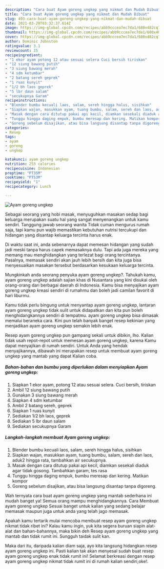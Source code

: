 ```yaml
---
description: "Cara buat Ayam goreng ungkep yang nikmat dan Mudah Dibuat"
title: "Cara buat Ayam goreng ungkep yang nikmat dan Mudah Dibuat"
slug: 493-cara-buat-ayam-goreng-ungkep-yang-nikmat-dan-mudah-dibuat
date: 2021-03-20T03:32:37.614Z
image: https://img-global.cpcdn.com/recipes/abb9cccea7ec7da1/680x482cq70/ayam-goreng-ungkep-foto-resep-utama.jpg
thumbnail: https://img-global.cpcdn.com/recipes/abb9cccea7ec7da1/680x482cq70/ayam-goreng-ungkep-foto-resep-utama.jpg
cover: https://img-global.cpcdn.com/recipes/abb9cccea7ec7da1/680x482cq70/ayam-goreng-ungkep-foto-resep-utama.jpg
author: Dominic Johnston
ratingvalue: 3.1
reviewcount: 15
recipeingredient:
- "1 ekor ayam potong 12 atau sesuai selera Cuci bersih tiriskan"
- "12 siung bawang putih"
- "3 siung bawang merah"
- "4 sdm ketumbar"
- "2 batang sereh geprek"
- "1 ruas kunyit"
- "1/2 bh laos geprek"
- "5 lbr daun salam"
- "secukupnya Garam"
recipeinstructions:
- "Blender bumbu kecuali laos, salam, sereh hingga halus, sisihkan"
- "Siapkan wajan, masukkan ayam, tuang bumbu, salam, sereh dan laos, aduk2 hingga rata, tambahkan air secukupnya."
- "Masak dengan cara ditutup pakai api kecil, diamkan sesekali diaduk agar tidak gosong. Tambahkan garam, tes rasa"
- "Tunggu hingga daging empuk, bumbu meresap dan kering. Matikan kompor"
- "Goreng sebelum disajikan, atau bisa langsung disantap tanpa digoreng."
categories:
- Resep
tags:
- ayam
- goreng
- ungkep

katakunci: ayam goreng ungkep 
nutrition: 253 calories
recipecuisine: Indonesian
preptime: "PT35M"
cooktime: "PT53M"
recipeyield: "1"
recipecategory: Lunch

---
```



![Ayam goreng ungkep](https://img-global.cpcdn.com/recipes/abb9cccea7ec7da1/680x482cq70/ayam-goreng-ungkep-foto-resep-utama.jpg)

Sebagai seorang yang hobi masak, menyuguhkan masakan sedap bagi keluarga merupakan suatu hal yang sangat menyenangkan untuk kamu sendiri. Tanggung jawab seorang  wanita Tidak cuman mengurus rumah saja, tapi kamu pun wajib memastikan kebutuhan nutrisi tercukupi dan hidangan yang disantap keluarga tercinta harus enak.

Di waktu  saat ini, anda sebenarnya dapat memesan hidangan yang sudah jadi meski tanpa harus capek memasaknya dulu. Tapi ada juga mereka yang memang mau menghidangkan yang terlezat bagi orang tercintanya. Pasalnya, memasak sendiri akan jauh lebih bersih dan kita juga bisa menyesuaikan masakan tersebut berdasarkan kesukaan keluarga tercinta. 



Mungkinkah anda seorang penyuka ayam goreng ungkep?. Tahukah kamu, ayam goreng ungkep adalah sajian khas di Nusantara yang kini disukai oleh orang-orang dari berbagai daerah di Indonesia. Kamu bisa menyajikan ayam goreng ungkep kreasi sendiri di rumahmu dan boleh jadi camilan favorit di hari liburmu.

Kamu tidak perlu bingung untuk menyantap ayam goreng ungkep, lantaran ayam goreng ungkep tidak sulit untuk didapatkan dan kita pun boleh menghidangkannya sendiri di tempatmu. ayam goreng ungkep bisa dimasak memalui beraneka cara. Kini pun telah banyak banget resep kekinian yang menjadikan ayam goreng ungkep semakin lebih enak.

Resep ayam goreng ungkep pun gampang sekali untuk dibikin, lho. Kalian tidak usah repot-repot untuk memesan ayam goreng ungkep, karena Kamu dapat menyajikan di rumah sendiri. Untuk Anda yang hendak menyajikannya, dibawah ini merupakan resep untuk membuat ayam goreng ungkep yang mantab yang dapat Kalian coba.

<!--inarticleads1-->

##### Bahan-bahan dan bumbu yang diperlukan dalam menyiapkan Ayam goreng ungkep:

1. Siapkan 1 ekor ayam, potong 12 atau sesuai selera. Cuci bersih, tiriskan
1. Ambil 12 siung bawang putih
1. Gunakan 3 siung bawang merah
1. Siapkan 4 sdm ketumbar
1. Ambil 2 batang sereh, geprek
1. Siapkan 1 ruas kunyit
1. Sediakan 1/2 bh laos, geprek
1. Sediakan 5 lbr daun salam
1. Sediakan secukupnya Garam




<!--inarticleads2-->

##### Langkah-langkah membuat Ayam goreng ungkep:

1. Blender bumbu kecuali laos, salam, sereh hingga halus, sisihkan
1. Siapkan wajan, masukkan ayam, tuang bumbu, salam, sereh dan laos, aduk2 hingga rata, tambahkan air secukupnya.
1. Masak dengan cara ditutup pakai api kecil, diamkan sesekali diaduk agar tidak gosong. Tambahkan garam, tes rasa
1. Tunggu hingga daging empuk, bumbu meresap dan kering. Matikan kompor
1. Goreng sebelum disajikan, atau bisa langsung disantap tanpa digoreng.




Wah ternyata cara buat ayam goreng ungkep yang mantab sederhana ini mudah banget ya! Semua orang mampu menghidangkannya. Cara Membuat ayam goreng ungkep Sesuai banget untuk kalian yang sedang belajar memasak maupun juga untuk anda yang telah jago memasak.

Apakah kamu tertarik mulai mencoba membuat resep ayam goreng ungkep nikmat tidak ribet ini? Kalau kamu ingin, yuk kita segera buruan siapin alat-alat dan bahan-bahannya, maka bikin deh Resep ayam goreng ungkep yang mantab dan tidak rumit ini. Sungguh taidak sulit kan. 

Maka dari itu, daripada kalian diam saja, ayo kita langsung hidangkan resep ayam goreng ungkep ini. Pasti kalian tak akan menyesal sudah buat resep ayam goreng ungkep enak tidak rumit ini! Selamat berkreasi dengan resep ayam goreng ungkep nikmat tidak rumit ini di rumah kalian sendiri,oke!.


